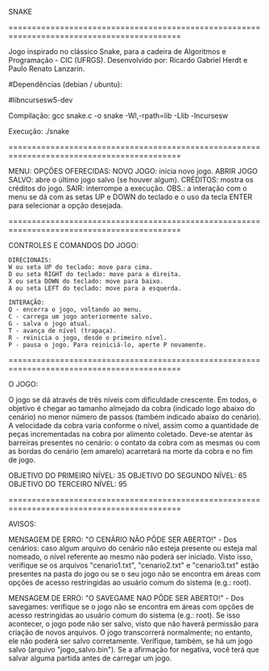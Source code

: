 
SNAKE

===========================================================================================

Jogo inspirado no clássico Snake, para a cadeira de Algoritmos e Programação - CIC (UFRGS). 
Desenvolvido por: Ricardo Gabriel Herdt e Paulo Renato Lanzarin.

#Dependências (debian / ubuntu):

#libncursesw5-dev

Compilação:
gcc snake.c -o snake -Wl,-rpath=lib -Llib -lncursesw

Execução:
./snake

===========================================================================================

MENU:
	OPÇÕES OFERECIDAS:
		NOVO JOGO: inicia novo jogo.
		ABRIR JOGO SALVO: abre o último jogo salvo (se houver algum).
		CRÉDITOS: mostra os créditos do jogo.
		SAIR: interrompe a execução.
	OBS.: a interação com o menu se dá com as setas UP e DOWN do teclado
	e o uso da tecla ENTER para selecionar a opção desejada.

===========================================================================================

CONTROLES E COMANDOS DO JOGO:

	DIRECIONAIS:
	W ou seta UP do teclado: move para cima.
	D ou seta RIGHT do teclado: move para a direita.
	X ou seta DOWN do teclado: move para baixo.
	A ou seta LEFT do teclado: move para a esquerda.

	INTERAÇÃO:
	Q - encerra o jogo, voltando ao menu.
	C - carrega um jogo anteriormente salvo.
	G - salva o jogo atual.
	T - avança de nível (trapaça).
	R - reinicia o jogo, desde o primeiro nível.
	P - pausa o jogo. Para reiniciá-lo, aperte P novamente.

===========================================================================================

O JOGO:

O jogo se dá através de três níveis com dificuldade crescente. Em todos, o objetivo é
chegar ao tamanho almejado da cobra (indicado logo abaixo do cenário) no menor número
de passos (também indicado abaixo do cenário). A velocidade da cobra varia conforme o 
nível, assim como a quantidade de peças incrementadas na cobra por alimento coletado.
Deve-se atentar às barreiras presentes no cenário: o contato da cobra com as mesmas ou 
com as bordas do cenário (em amarelo) acarretará na morte da cobra e no fim de jogo.

OBJETIVO DO PRIMEIRO NÍVEL: 35
OBJETIVO DO SEGUNDO NÍVEL: 65
OBJETIVO DO TERCEIRO NÍVEL: 95

===========================================================================================

AVISOS:

MENSAGEM DE ERRO: "O CENÁRIO NÃO PÔDE SER ABERTO!"
	- Dos cenários: caso algum arquivo do cenário não esteja presente ou esteja mal 
	nomeado, o nível referente ao mesmo não poderá ser iniciado. Visto isso, verifique 
	se os arquivos "cenario1.txt", "cenario2.txt" e "cenario3.txt" estão presentes na 
	pasta do jogo ou se o seu jogo não se encontra em áreas com opções de acesso 
	restringidas ao usuário comum do sistema (e.g.: root).

MENSAGEM DE ERRO: "O SAVEGAME NAO PÔDE SER ABERTO!"
	- Dos savegames: verifique se o jogo não se encontra em áreas com opções de acesso 
	restringidas ao usuário comum do sistema (e.g.: root). Se isso acontecer, o jogo 
	pode não ser salvo, visto que não haverá permissão para criação de novos arquivos. 
	O jogo transcorrerá normalmente; no entanto, ele não poderá ser salvo corretamente.
	Verifique, também, se há um jogo salvo (arquivo "jogo_salvo.bin"). Se a afirmação 
	for negativa, você terá que salvar alguma partida antes de carregar um jogo.







